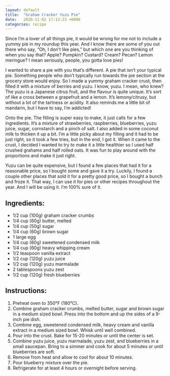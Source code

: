 ```yaml
---
layout: default
title:  "Graham Cracker Yuzu Pie"
date:   2020-11-02 17:12:23 +0000
categories: recipe
---
```

Since I’m a lover of all things pie, it would be wrong for me not to include a yummy pie in my roundup this year. And I know there are some of you out there who say, “Oh, I don’t like pies,” but which one are you thinking of when you say that? Apple? Pumpkin? Custard? Cream? Pecan? Lemon meringue? I mean seriously, people, you gotta love pies!

I wanted to share a pie with you that’s different. A pie that isn’t your typical pie. Something people who don’t typically run towards the pie section at the grocery store would enjoy. So I made a yummy graham cracker crust, then filled it with a mixture of berries and yuzu. I know, yuzu. I mean, who knew? The yuzu is a Japanese citrus fruit, and the flavour is quite unique. It’s sort of like a cross between a grapefruit and a lemon. It’s lemony/citrusy, but without a lot of the tartness or acidity. It also reminds me a little bit of mandarin, but I have to say, I’m addicted!

Onto the pie. The filling is super easy to make, it just calls for a few ingredients. It’s a mixture of strawberries, raspberries, blueberries, yuzu juice, sugar, cornstarch and a pinch of salt. I also added in some coconut milk to thicken it up a bit. I’m a little picky about my filling and it had to be just right, so it took a few tries, but in the end, I got it. When it came to the crust, I decided I wanted to try to make it a little healthier so I used half crushed grahams and half rolled oats. It was fun to play around with the proportions and make it just right.

Yuzu can be quite expensive, but I found a few places that had it for a reasonable price, so I bought some and gave it a try. Luckily, I found a couple other places that sold it for a pretty good price, so I bought a bunch and froze it. That way, I can use it for pies or other recipes throughout the year. And I will be using it. I’m 100% sure of it.


## Ingredients:

- 1/2 cup (100g) graham cracker crumbs
- 1/4 cup (60g) butter, melted
- 1/4 cup (50g) sugar
- 1/4 cup (60g) brown sugar
- 1 large egg
- 1/4 cup (60g) sweetened condensed milk
- 1/4 cup (60g) heavy whipping cream
- 1/2 teaspoon vanilla extract
- 1/2 cup (120g) yuzu juice
- 1/2 cup (120g) yuzu marmalade
- 2 tablespoons yuzu zest
- 1/2 cup (120g) fresh blueberries


## Instructions:

1. Preheat oven to 350°F (180°C).
2. Combine graham cracker crumbs, melted butter, sugar and brown sugar in a medium sized bowl. Press into the bottom and up the sides of a 9-inch pie dish.
3. Combine egg, sweetened condensed milk, heavy cream and vanilla extract in a medium sized bowl. Whisk until well combined.
4. Pour into the crust. Bake for 15-20 minutes or until the center is set.
5. Combine yuzu juice, yuzu marmalade, yuzu zest, and blueberries in a small saucepan. Bring to a simmer and cook for about 5 minutes or until blueberries are soft.
6. Remove from heat and allow to cool for about 10 minutes.
7. Pour blueberry mixture over the pie.
8. Refrigerate for at least 4 hours or overnight before serving.

